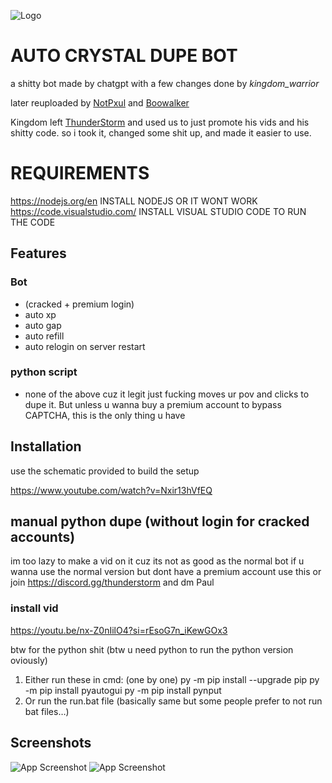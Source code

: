 
![Logo](https://i.imgur.com/F86N1G3.png)




# AUTO CRYSTAL DUPE BOT

a shitty bot made by chatgpt with a few changes done by _kingdom_warrior_

later reuploaded by [NotPxul](https://guns.lol/pxul) and [Boowalker](https://boowalker.lol)

Kingdom left [ThunderStorm](https://discord.gg/thunderstorm) and used us to just promote his vids
and his shitty code. so i took it, changed some shit up, and made it easier to use. 


# REQUIREMENTS
https://nodejs.org/en
INSTALL NODEJS OR IT WONT WORK
https://code.visualstudio.com/
INSTALL VISUAL STUDIO CODE TO RUN THE CODE



## Features

### Bot 
- (cracked + premium login)
- auto xp
- auto gap
- auto refill
- auto relogin on server restart

### python script

- none of the above cuz it legit just fucking moves ur pov and clicks to dupe it. But unless u wanna buy a premium account to bypass CAPTCHA, this is the only thing u have


## Installation

use the schematic provided to build the setup  

https://www.youtube.com/watch?v=Nxir13hVfEQ



## manual python dupe (without login for cracked accounts)
im too lazy to make a vid on it cuz its not as good as the normal bot
if u wanna use the normal version but dont have a premium account use this or join https://discord.gg/thunderstorm and dm Paul

### install vid
https://youtu.be/nx-Z0nIilO4?si=rEsoG7n_iKewGOx3

btw for the python shit (btw u need python to run the python version oviously)
1. Either run these in cmd: (one by one)
py -m pip install --upgrade pip
py -m pip install pyautogui
py -m pip install pynput
2. Or run the run.bat file (basically same but some people prefer to not run bat files…)

## Screenshots

![App Screenshot](https://i.imgur.com/dk2QdEl.png)
![App Screenshot](https://i.imgur.com/wuzVEUx.gif) 



